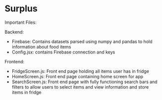 # Surplus
Important Files:



Backend:
- Firebase: Contains datasets parsed using numpy and pandas to hold information about food items
- Config.jsx: contains Firebase connection and keys

Frontend:
- FridgeScreen.js: Front end page holding all items user has in fridge
- HomeScreen.js: Front end page containing home screen for app
- SearchScreen.js: Front end page with fully functioning search bars and filters to allow users to select items and view information and store items in fridge
